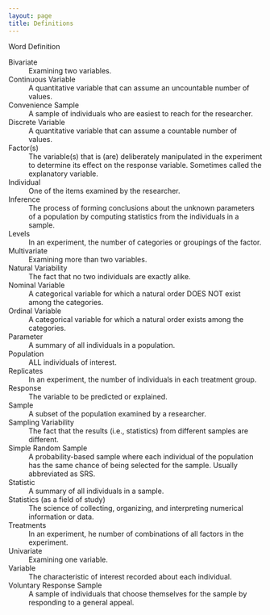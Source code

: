 ```yaml
---
layout: page
title: Definitions
---
```


<div class="panel panel-info">
  <div class="panel-heading">Word <span class="pull-right">Definition</span></div>
  <div class="panel-body">
    <dl class="dl-horizontal">

<dt>Bivariate</dt><dd>Examining two variables.</dd>
<dt>Continuous Variable</dt><dd>A quantitative variable that can assume an uncountable number of values.</dd>
<dt>Convenience Sample</dt><dd>A sample of individuals who are easiest to reach for the researcher.</dd>
<dt>Discrete Variable</dt><dd>A quantitative variable that can assume a countable number of values.</dd>
<dt>Factor(s)</dt><dd>The variable(s) that is (are) deliberately manipulated in the experiment to determine its effect on the response variable. Sometimes called the explanatory variable.</dd>
<dt>Individual</dt><dd>One of the items examined by the researcher.</dd>
<dt>Inference</dt><dd>The process of forming conclusions about the unknown parameters of a population by computing statistics from the individuals in a sample.</dd>
<dt>Levels</dt><dd>In an experiment, the number of categories or groupings of the factor.</dd>
<dt>Multivariate</dt><dd>Examining more than two variables.</dd>
<dt>Natural Variability</dt><dd>The fact that no two individuals are exactly alike.</dd>
<dt>Nominal Variable</dt><dd>A categorical variable for which a natural order DOES NOT exist among the categories.</dd>
<dt>Ordinal Variable</dt><dd>A categorical variable for which a natural order exists among the categories.</dd>
<dt>Parameter</dt><dd>A summary of all individuals in a population.</dd>
<dt>Population</dt><dd>ALL individuals of interest.</dd>
<dt>Replicates</dt><dd>In an experiment, the number of individuals in each treatment group.</dd>
<dt>Response</dt><dd>The variable to be predicted or explained.</dd>
<dt>Sample</dt><dd>A subset of the population examined by a researcher.</dd>
<dt>Sampling Variability</dt><dd>The fact that the results (i.e., statistics) from different samples are different.</dd>
<dt>Simple Random Sample</dt><dd>A probability-based sample where each individual of the population has the same chance of being selected for the sample. Usually abbreviated as SRS.</dd>
<dt>Statistic</dt><dd>A summary of all individuals in a sample.</dd>
<dt>Statistics (as a field of study)</dt><dd>The science of
collecting, organizing, and interpreting numerical information or data.</dd>
<dt>Treatments</dt><dd>In an experiment, he number of combinations of all factors in the experiment.</dd>
<dt>Univariate</dt><dd>Examining one variable.</dd>
<dt>Variable</dt><dd>The characteristic of interest recorded about each individual.</dd>
<dt>Voluntary Response Sample</dt><dd>A sample of individuals that choose themselves for the sample by responding to a general appeal.</dd>
</dl>

  </div>
</div>

<style>
.panel .dl-horizontal dt {
    white-space: normal;
}
</style>
